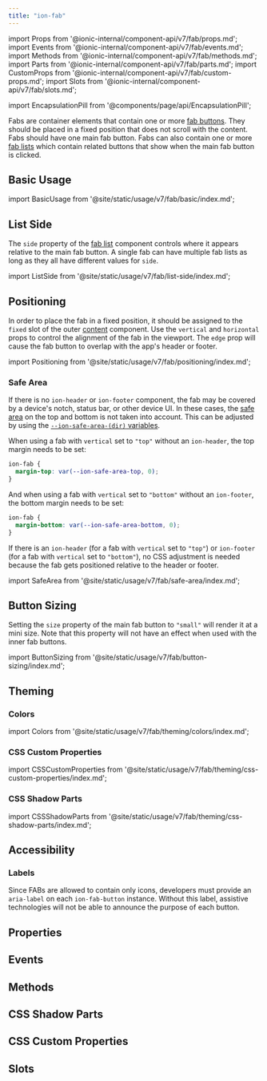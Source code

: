 ```yaml
---
title: "ion-fab"
---
```

import Props from '@ionic-internal/component-api/v7/fab/props.md';
import Events from '@ionic-internal/component-api/v7/fab/events.md';
import Methods from '@ionic-internal/component-api/v7/fab/methods.md';
import Parts from '@ionic-internal/component-api/v7/fab/parts.md';
import CustomProps from '@ionic-internal/component-api/v7/fab/custom-props.md';
import Slots from '@ionic-internal/component-api/v7/fab/slots.md';

<head>
  <title>ion-fab: Ionic Floating Action Button for Android and iOS</title>
  <meta name="description" content="Fabs, floating action buttons, are container elements that contain one or more fab buttons. Use ion-fab when creating Android and iOS apps with Ionic Framework." />
</head>

import EncapsulationPill from '@components/page/api/EncapsulationPill';

<EncapsulationPill type="shadow" />

Fabs are container elements that contain one or more [fab buttons](./fab-button). They should be placed in a fixed position that does not scroll with the content. Fabs should have one main fab button. Fabs can also contain one or more [fab lists](./fab-list) which contain related buttons that show when the main fab button is clicked.

## Basic Usage

import BasicUsage from '@site/static/usage/v7/fab/basic/index.md';

<BasicUsage />

## List Side

The `side` property of the [fab list](./fab-list) component controls where it appears relative to the main fab button. A single fab can have multiple fab lists as long as they all have different values for `side`.

import ListSide from '@site/static/usage/v7/fab/list-side/index.md';

<ListSide />

## Positioning

In order to place the fab in a fixed position, it should be assigned to the `fixed` slot of the outer [content](./content) component. Use the `vertical` and `horizontal` props to control the alignment of the fab in the viewport. The `edge` prop will cause the fab button to overlap with the app's header or footer.

import Positioning from '@site/static/usage/v7/fab/positioning/index.md';

<Positioning />

### Safe Area

If there is no `ion-header` or `ion-footer` component, the fab may be covered by a device's notch, status bar, or other device UI. In these cases, the [safe area](/docs/theming/advanced.mdx#safe-area-padding) on the top and bottom is not taken into account. This can be adjusted by using the [`--ion-safe-area-(dir)` variables](/docs/theming/advanced.mdx#application-variables).

When using a fab with `vertical` set to `"top"` without an `ion-header`, the top margin needs to be set:

```css
ion-fab {
  margin-top: var(--ion-safe-area-top, 0);
}
```

And when using a fab with `vertical` set to `"bottom"` without an `ion-footer`, the bottom margin needs to be set:

```css
ion-fab {
  margin-bottom: var(--ion-safe-area-bottom, 0);
}
```

If there is an `ion-header` (for a fab with `vertical` set to `"top"`) or `ion-footer` (for a fab with `vertical` set to `"bottom"`), no CSS adjustment is needed because the fab gets positioned relative to the header or footer.

import SafeArea from '@site/static/usage/v7/fab/safe-area/index.md';

<SafeArea />

## Button Sizing

Setting the `size` property of the main fab button to `"small"` will render it at a mini size. Note that this property will not have an effect when used with the inner fab buttons.

import ButtonSizing from '@site/static/usage/v7/fab/button-sizing/index.md';

<ButtonSizing />

## Theming

### Colors

import Colors from '@site/static/usage/v7/fab/theming/colors/index.md';

<Colors />

### CSS Custom Properties

import CSSCustomProperties from '@site/static/usage/v7/fab/theming/css-custom-properties/index.md';

<CSSCustomProperties />

### CSS Shadow Parts

import CSSShadowParts from '@site/static/usage/v7/fab/theming/css-shadow-parts/index.md';

<CSSShadowParts />

## Accessibility

### Labels

Since FABs are allowed to contain only icons, developers must provide an `aria-label` on each `ion-fab-button` instance. Without this label, assistive technologies will not be able to announce the purpose of each button.

## Properties
<Props />

## Events
<Events />

## Methods
<Methods />

## CSS Shadow Parts
<Parts />

## CSS Custom Properties
<CustomProps />

## Slots
<Slots />
